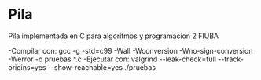 # Pila
Pila implementada en C para algoritmos y programacion 2 FIUBA

-Compilar con: gcc -g -std=c99 -Wall -Wconversion -Wno-sign-conversion -Werror -o pruebas *.c
-Ejecutar con: valgrind --leak-check=full --track-origins=yes --show-reachable=yes ./pruebas
